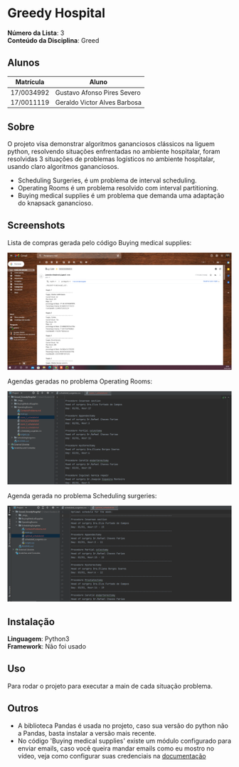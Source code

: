 # Greedy Hospital

**Número da Lista**: 3<br>
**Conteúdo da Disciplina**: Greed<br>

## Alunos
|Matrícula | Aluno |
| -- | -- |
| 17/0034992  |  Gustavo Afonso Pires Severo  |
| 17/0011119  |  Geraldo Victor Alves Barbosa |

## Sobre 
O projeto visa demonstrar algoritmos gananciosos clássicos na liguem python, resolvendo situações enfrentadas no ambiente hospitalar, 
foram resolvidas 3 situações de problemas logísticos no ambiente hospitalar, usando claro algoritmos gananciosos.

- Scheduling Surgeries, é um problema de interval scheduling.
- Operating Rooms é um problema resolvido com interval partitioning.
- Buying medical supplies é um problema que demanda uma adaptação do knapsack ganancioso.

## Screenshots

Lista de compras gerada pelo código Buying medical supplies:

![alt text](_imgs_/lista_compras.png)

Agendas geradas no problema Operating Rooms:

![alt text](_imgs_/operating_rooms.png)

Agenda gerada no problema Scheduling surgeries:

![alt text](_imgs_/optimal_schedule.png)

## Instalação 
**Linguagem**: Python3<br>
**Framework**: Não foi usado<br>

## Uso 
Para rodar o projeto para executar a main de cada situação problema.

## Outros 
- A biblioteca Pandas é usada no projeto, caso sua versão do python não a Pandas, basta instalar a versão mais recente.
- No código 'Buying medical supplies' existe um módulo configurado para enviar emails, caso você queira mandar emails como eu mostro no vídeo, veja como configurar suas credenciais na [documentação](https://link-url-here.org)




